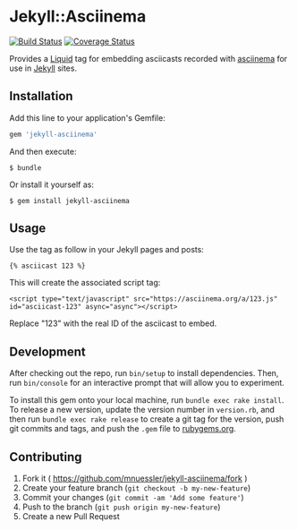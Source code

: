 # Jekyll::Asciinema

[![Build Status][badge-travis]][travis]
[![Coverage Status][badge-coveralls]][coveralls]

Provides a [Liquid][liquid] tag for embedding asciicasts recorded with
[asciinema][asciinema] for use in [Jekyll][jekyll] sites.

## Installation

Add this line to your application's Gemfile:

```ruby
gem 'jekyll-asciinema'
```

And then execute:

    $ bundle

Or install it yourself as:

    $ gem install jekyll-asciinema

## Usage

Use the tag as follow in your Jekyll pages and posts:

    {% asciicast 123 %}

This will create the associated script tag:

    <script type="text/javascript" src="https://asciinema.org/a/123.js" id="asciicast-123" async="async"></script>

Replace "123" with the real ID of the asciicast to embed.

## Development

After checking out the repo, run `bin/setup` to install dependencies.
Then, run `bin/console` for an interactive prompt that will allow you
to experiment.

To install this gem onto your local machine, run `bundle exec rake
install`. To release a new version, update the version number in
`version.rb`, and then run `bundle exec rake release` to create a git
tag for the version, push git commits and tags, and push the `.gem`
file to [rubygems.org](https://rubygems.org).

## Contributing

1. Fork it ( https://github.com/mnuessler/jekyll-asciinema/fork )
2. Create your feature branch (`git checkout -b my-new-feature`)
3. Commit your changes (`git commit -am 'Add some feature'`)
4. Push to the branch (`git push origin my-new-feature`)
5. Create a new Pull Request


[badge-travis]: https://travis-ci.org/mnuessler/jekyll-asciinema.svg?branch=master
[badge-coveralls]: https://coveralls.io/repos/mnuessler/jekyll-asciinema/badge.svg
[travis]: https://travis-ci.org/mnuessler/jekyll-asciinema
[coveralls]: https://coveralls.io/r/mnuessler/jekyll-asciinema
[liquid]: http://liquidmarkup.org "Liquid templating language"
[asciinema]: https://asciinema.org "Asciinema"
[jekyll]: http://jekyllrb.com "Jekyll"
